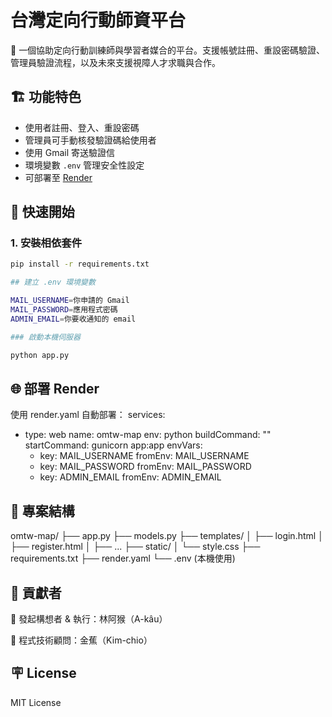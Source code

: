 # 台灣定向行動師資平台

👣 一個協助定向行動訓練師與學習者媒合的平台。支援帳號註冊、重設密碼驗證、管理員驗證流程，以及未來支援視障人才求職與合作。

## 🏗️ 功能特色

- 使用者註冊、登入、重設密碼
- 管理員可手動核發驗證碼給使用者
- 使用 Gmail 寄送驗證信
- 環境變數 `.env` 管理安全性設定
- 可部署至 [Render](https://render.com)

## 🚀 快速開始

### 1. 安裝相依套件

```bash
pip install -r requirements.txt

## 建立 .env 環境變數

MAIL_USERNAME=你申請的 Gmail
MAIL_PASSWORD=應用程式密碼
ADMIN_EMAIL=你要收通知的 email

### 啟動本機伺服器

python app.py

```

## 🌐 部署 Render

使用 render.yaml 自動部署：
services:
  - type: web
    name: omtw-map
    env: python
    buildCommand: ""
    startCommand: gunicorn app:app
    envVars:
      - key: MAIL_USERNAME
        fromEnv: MAIL_USERNAME
      - key: MAIL_PASSWORD
        fromEnv: MAIL_PASSWORD
      - key: ADMIN_EMAIL
        fromEnv: ADMIN_EMAIL

## 📁 專案結構

omtw-map/
├── app.py
├── models.py
├── templates/
│   ├── login.html
│   ├── register.html
│   ├── ...
├── static/
│   └── style.css
├── requirements.txt
├── render.yaml
└── .env (本機使用)


## 🤝 貢獻者

🐒 發起構想者 & 執行：林阿猴（A-kâu）

🍌 程式技術顧問：金蕉（Kim-chio）

## 🪧 License

MIT License